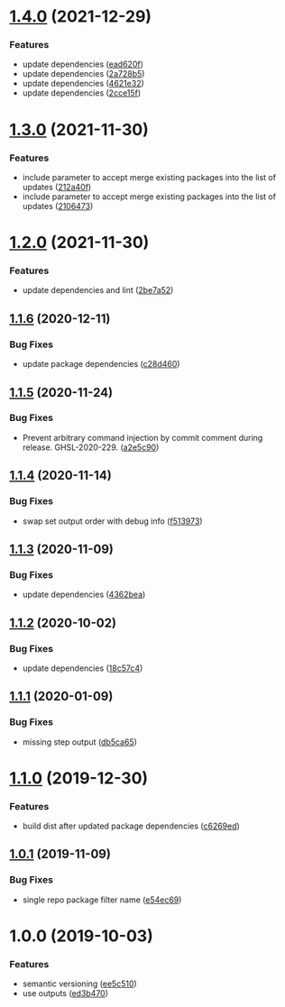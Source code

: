 # [1.4.0](https://github.com/allenevans/lerna-changed/compare/v1.3.0...v1.4.0) (2021-12-29)


### Features

* update dependencies ([ead620f](https://github.com/allenevans/lerna-changed/commit/ead620f58f32b7b456ec2fb0c1d7009a8953a832))
* update dependencies ([2a728b5](https://github.com/allenevans/lerna-changed/commit/2a728b5c159ad5b193ec0db00a6d25b8e721ffd7))
* update dependencies ([4621e32](https://github.com/allenevans/lerna-changed/commit/4621e3200f2607bfdb710ab1c715598c3a6b4297))
* update dependencies ([2cce15f](https://github.com/allenevans/lerna-changed/commit/2cce15fe4de331fb5cd6eceef9bcc414da2cc3a4))

# [1.3.0](https://github.com/allenevans/lerna-changed/compare/v1.2.0...v1.3.0) (2021-11-30)


### Features

* include parameter to accept merge existing packages into the list of updates ([212a40f](https://github.com/allenevans/lerna-changed/commit/212a40fcecb015b8ccf54af6763e3232f7cac2d9))
* include parameter to accept merge existing packages into the list of updates ([2106473](https://github.com/allenevans/lerna-changed/commit/2106473201b1ff1de5a127a653854cb85b6d01a4))

# [1.2.0](https://github.com/allenevans/lerna-changed/compare/v1.1.6...v1.2.0) (2021-11-30)


### Features

* update dependencies and lint ([2be7a52](https://github.com/allenevans/lerna-changed/commit/2be7a529b819dabc2391c014ca88072b8510ae13))

## [1.1.6](https://github.com/allenevans/lerna-changed/compare/v1.1.5...v1.1.6) (2020-12-11)


### Bug Fixes

* update package dependencies ([c28d460](https://github.com/allenevans/lerna-changed/commit/c28d4602ad83d356d1d45c54391f1bce44dcaf37))

## [1.1.5](https://github.com/allenevans/lerna-changed/compare/v1.1.4...v1.1.5) (2020-11-24)


### Bug Fixes

* Prevent arbitrary command injection by commit comment during release. GHSL-2020-229. ([a2e5c90](https://github.com/allenevans/lerna-changed/commit/a2e5c90286d938eda83682a18001e1f56d7035e8))

## [1.1.4](https://github.com/allenevans/lerna-changed/compare/v1.1.3...v1.1.4) (2020-11-14)


### Bug Fixes

* swap set output order with debug info ([f513973](https://github.com/allenevans/lerna-changed/commit/f5139731ae8486f053aab0aeca0225948ee8f3bc))

## [1.1.3](https://github.com/allenevans/lerna-changed/compare/v1.1.2...v1.1.3) (2020-11-09)


### Bug Fixes

* update dependencies ([4362bea](https://github.com/allenevans/lerna-changed/commit/4362bea0d5a8b77a3cc48eb8ee7145aa9651afc4))

## [1.1.2](https://github.com/allenevans/lerna-changed/compare/v1.1.1...v1.1.2) (2020-10-02)


### Bug Fixes

* update dependencies ([18c57c4](https://github.com/allenevans/lerna-changed/commit/18c57c4a3e0f1f7430c36331ff3d0b7cadf633fa))

## [1.1.1](https://github.com/allenevans/lerna-changed/compare/v1.1.0...v1.1.1) (2020-01-09)


### Bug Fixes

* missing step output ([db5ca65](https://github.com/allenevans/lerna-changed/commit/db5ca65416f0ed6c19677644fc7d148241d79a7b))

# [1.1.0](https://github.com/allenevans/lerna-changed/compare/v1.0.1...v1.1.0) (2019-12-30)


### Features

* build dist after updated package dependencies ([c6269ed](https://github.com/allenevans/lerna-changed/commit/c6269ed64096318812ba66b60114c35345377991))

## [1.0.1](https://github.com/allenevans/lerna-changed/compare/v1.0.0...v1.0.1) (2019-11-09)


### Bug Fixes

* single repo package filter name ([e54ec69](https://github.com/allenevans/lerna-changed/commit/e54ec690639e4f1fb9190e3db8546062f25d96a9))

# 1.0.0 (2019-10-03)


### Features

* semantic versioning ([ee5c510](https://github.com/allenevans/lerna-changed/commit/ee5c510))
* use outputs ([ed3b470](https://github.com/allenevans/lerna-changed/commit/ed3b470))
